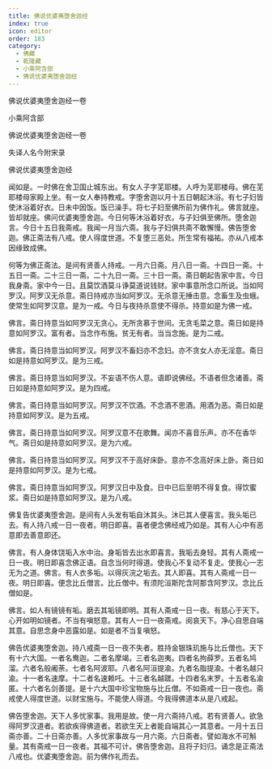 ```yaml
---
title: 佛说优婆夷堕舍迦经
index: true
icon: editor
order: 183
category:
  - 佛藏
  - 乾隆藏
  - 小乘阿含部
  - 佛说优婆夷堕舍迦经
---
```


佛说优婆夷堕舍迦经一卷  

小乘阿含部  

佛说优婆夷堕舍迦经一卷  

失译人名今附宋录  

佛说优婆夷堕舍迦经  

闻如是。一时佛在舍卫国止城东出。有女人子字芜耶楼。人呼为芜耶楼母。佛在芜耶楼母家殿上坐。有一女人奉持教戒。字堕舍迦以月十五日朝起沐浴。有七子妇皆使沐浴着好衣。日未中因饭。饭已澡手。将七子妇至佛所前为佛作礼。佛言就座。皆却就座。佛问优婆夷堕舍迦。今日何等沐浴着好衣。与子妇俱至佛所。堕舍迦言。今日十五日我斋戒。我闻一月当六斋。我与子妇俱共斋不敢懈慢。佛告堕舍迦。佛正斋法有八戒。使人得度世道。不复堕三恶处。所生常有福祐。亦从八戒本因缘致成佛。  

何等为佛正斋法。是间有贤善人持戒。一月六日斋。月八日一斋。十四日一斋。十五日一斋。二十三日一斋。二十九日一斋。三十日一斋。斋日朝起告家中言。今日我身斋。家中今一日。且莫饮酒莫斗诤莫道说钱财。家中事意所念口所说。当如阿罗汉。阿罗汉无杀意。斋日持戒亦当如阿罗汉。无杀意无捶击意。念畜生及虫蛾。使常生如阿罗汉意。是为一戒。今日与夜持杀意使不得杀。持意如是为佛一戒。  

佛言。斋日持意当如阿罗汉无贪心。无所贪慕于世间。无贪毛菜之意。斋日如是持意如阿罗汉。富有者。当念作布施。贫无有者。当当念施。是为二戒。  

佛言。斋日持意当如阿罗汉。阿罗汉不畜妇亦不念妇。亦不贪女人亦无淫意。斋日如是持意如阿罗汉。是为三戒。  

佛言。斋日持意当如阿罗汉。不妄语不伤人意。语即说佛经。不语者但念诸善。斋日如是持意如阿罗汉。是为四戒。  

佛言。斋日持意当如阿罗汉。阿罗汉不饮酒。不念酒不思酒。用酒为恶。斋日如是持意如阿罗汉。是为五戒。  

佛言。斋日持意当如阿罗汉。阿罗汉意不在歌舞。闻亦不喜音乐声。亦不在香华气。斋日如是持意如阿罗汉。是为六戒。  

佛言。斋日持意当如阿罗汉。阿罗汉不于高好床卧。意亦不念高好床上卧。斋日如是持意如阿罗汉。是为七戒。  

佛言。斋日持意当如阿罗汉。阿罗汉日中及食。日中已后至明不得复食。得饮蜜浆。斋日如是持意如阿罗汉。是为八戒。  

佛复告优婆夷堕舍迦。是间有人头发有垢自沐其头。沐已其人便喜言。我头垢已去。有人持八戒一日一夜者。明日即喜。喜者便念佛经戒乃如是。其有人心中有恶意即去善意即还。  

佛言。有人身体饶垢入水中治。身垢皆去出水即喜言。我垢去身轻。其有人斋戒一日一夜。明日即喜念佛正语。自念当何时得道。使我心不复动不复走。使我心一志无为之道。佛言。有人衣多垢。以得灰浣之垢去。其人即喜。其有人斋戒一日一夜。明日即喜。便念比丘僧言。比丘僧中。有须陀洹斯陀含阿那含阿罗汉。念比丘僧如是。  

佛言。如人有镜镜有垢。磨去其垢镜即明。其有人斋戒一日一夜。有慈心于天下。心开如明如镜者。不当有嗔怒意。其有人一日一夜斋戒。阅哀天下。净心自思自端其意。自思念身中恶露如是。如是者不当复嗔怒。  

佛告优婆夷堕舍迦。持八戒斋一日一夜不失者。胜持金银珠玑施与比丘僧也。天下有十六大国。一者名鸯迦。二者名摩竭。三者名迦夷。四者名拘薛罗。五者名鸠溜。六者名般阇荼。七者名阿波耶。八者名阿洹提渝。九者名脂提渝。十者名越只渝。十一者名速摩。十二者名速赖吒。十三者名越蹉。十四者名末罗。十五者名渝匿。十六者名剑善提。是十六大国中珍宝物施与比丘僧。不如斋戒一日一夜也。斋戒使人得度世道。以财宝施与。不能使人得道。今我得佛道本从是八戒起。  

佛告堕舍迦。天下人多忧家事。我用是故。使一月六斋持八戒。若有贤善人。欲急得阿罗汉道者。若欲疾得佛道者。若欲生天上者能自端其心一其意者。一月十五日斋亦善。二十日斋亦善。人多忧家事故与一月六斋。六日斋者。譬如海水不可斛量。其有斋戒一日一夜者。其福不可计。佛告堕舍迦。且将子妇归。诵念是正斋法八戒也。优婆夷堕舍迦。前为佛作礼而去。  
